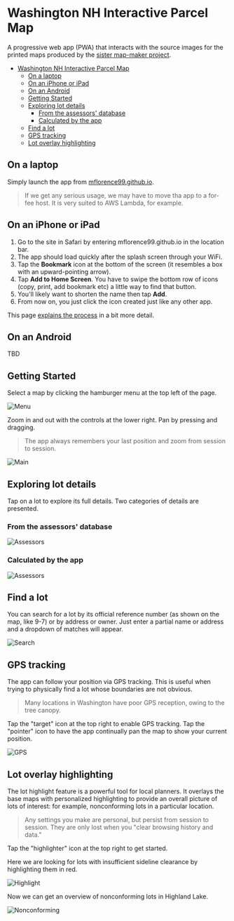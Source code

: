 # Washington NH Interactive Parcel Map

A progressive web app (PWA) that interacts with the source images for the printed maps produced by the [sister map-maker project](https://github.com/mflorence99/washington-mapmaker).

- [Washington NH Interactive Parcel Map](#washington-nh-interactive-parcel-map)
  - [On a laptop](#on-a-laptop)
  - [On an iPhone or iPad](#on-an-iphone-or-ipad)
  - [On an Android](#on-an-android)
  - [Getting Started](#getting-started)
  - [Exploring lot details](#exploring-lot-details)
    - [From the assessors' database](#from-the-assessors-database)
    - [Calculated by the app](#calculated-by-the-app)
  - [Find a lot](#find-a-lot)
  - [GPS tracking](#gps-tracking)
  - [Lot overlay highlighting](#lot-overlay-highlighting)

## On a laptop

Simply launch the app from [mflorence99.github.io](https://mflorence99.github.io).

> If we get any serious usage, we may have to move tha app to a for-fee host. It is very suited to AWS Lambda, for example.

## On an iPhone or iPad

1. Go to the site in Safari by entering mflorence99.github.io in the location bar.
2. The app should load quickly after the splash screen through your WiFi.
3. Tap the **Bookmark** icon at the bottom of the screen (it resembles a box with an upward-pointing arrow).
4. Tap **Add to Home Screen**. You have to swipe the bottom row of icons (copy, print, add bookmark etc) a little way to find that button.
5. You'll likely want to shorten the name then tap **Add**.
6. From now on, you just click the icon created just like any other app.

This page [explains the process](https://www.lifewire.com/home-screen-icons-in-safari-for-iphone-and-amp-ipod-touch-4103654) in a bit more detail.

## On an Android

TBD

## Getting Started

Select a map by clicking the hamburger menu at the top left of the page.

![Menu](src/docs/menu.png)

Zoom in and out with the controls at the lower right. Pan by pressing and dragging.

> The app always remembers your last position and zoom from session to session.

![Main](src/docs/main.png)

## Exploring lot details

Tap on a lot to explore its full details. Two categories of details are presented.

### From the assessors' database

![Assessors](src/docs/assessors.png)

### Calculated by the app

![Assessors](src/docs/calculated.png)

## Find a lot

You can search for a lot by its official reference number (as shown on the map, like 9-7) or by address or owner. Just enter a partial name or address and a dropdown of matches will appear.

![Search](src/docs/search.png)

## GPS tracking

The app can follow your position via GPS tracking. This is useful when trying to physically find a lot whose boundaries are not obvious.

> Many locations in Washington have poor GPS reception, owing to the tree canopy.

Tap the "target" icon at the top right to enable GPS tracking. Tap the "pointer" icon to have the app continually pan the map to show your current position.

![GPS](src/docs/gps.png)

## Lot overlay highlighting

The lot highlight feature is a powerful tool for local planners. It overlays the base maps with personalized highlighting to provide an overall picture of lots of interest: for example, nonconforming lots in a particular location.

> Any settings you make are personal, but persist from session to session. They are only lost when you "clear browsing history and data."

Tap the "highlighter" icon at the top right to get started.

Here we are looking for lots with insufficient sideline clearance by highlighting them in red.

![Highlight](src/docs/highlight.png)

Now we can get an overview of nonconforming lots in Highland Lake.

![Nonconforming](src/docs/nonconforming.png)
